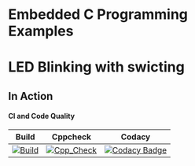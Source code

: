 # Embedded C Programming Examples

# LED Blinking with swicting

## In Action


#### CI and Code Quality

|Build|Cppcheck|Codacy|
|:--:|:--:|:--:|
|[![Build](https://github.com/jagadeesharadhyula7608/Embedded_C_Activity_Stepin256282/actions/workflows/build.yml/badge.svg)](https://github.com/jagadeesharadhyula7608/Embedded_C_Activity_Stepin256282/actions/workflows/build.yml)|[![Cpp_Check](https://github.com/jagadeesharadhyula7608/Embedded_C_Activity_Stepin256282/actions/workflows/cpp_check.yml/badge.svg)](https://github.com/jagadeesharadhyula7608/Embedded_C_Activity_Stepin256282/actions/workflows/cpp_check.yml)|[![Codacy Badge](https://app.codacy.com/project/badge/Grade/97042d1ff7e24eb6835c2a9016f69eb1)](https://www.codacy.com/gh/jagadeesharadhyula7608/Embedded_C_Activity_Stepin256282/dashboard?utm_source=github.com&amp;utm_medium=referral&amp;utm_content=jagadeesharadhyula7608/Embedded_C_Activity_Stepin256282&amp;utm_campaign=Badge_Grade)|
